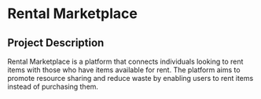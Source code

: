 # Rental Marketplace

## Project Description
Rental Marketplace is a platform that connects individuals looking to rent items with those who have items available for rent. The platform aims to promote resource sharing and reduce waste by enabling users to rent items instead of purchasing them.


